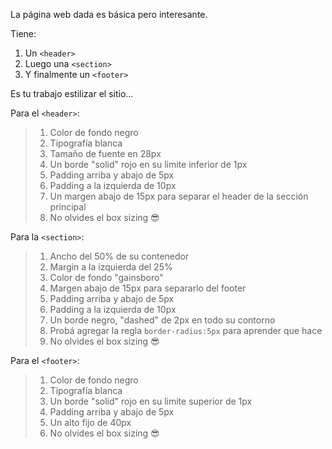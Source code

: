 La página web dada es básica pero interesante.

Tiene:

1. Un `<header>`
2. Luego una `<section>`
3. Y finalmente un `<footer>`

Es tu trabajo estilizar el sitio...

Para el `<header>`:

> 1. Color de fondo negro
> 2. Tipografía blanca
> 3. Tamaño de fuente en 28px
> 4. Un borde "solid" rojo en su limite inferior de 1px
> 5. Padding arriba y abajo de 5px
> 6. Padding a la izquierda de 10px
> 7. Un margen abajo de 15px para separar el header de la sección principal
> 8. No olvides el box sizing :sunglasses:

Para la `<section>`:

> 1. Ancho del 50% de su contenedor
> 2. Margin a la izquierda del 25%
> 3. Color de fondo "gainsboro"
> 4. Margen abajo de 15px para separarlo del footer
> 5. Padding arriba y abajo de 5px
> 6. Padding a la izquierda de 10px
> 7. Un borde negro, "dashed" de 2px en todo su contorno
> 8. Probá agregar la regla `border-radius:5px` para aprender que hace
> 9. No olvides el box sizing :sunglasses:

Para el `<footer>`:
> 1. Color de fondo negro
> 2. Tipografía blanca
> 3. Un borde "solid" rojo en su limite superior de 1px
> 5. Padding arriba y abajo de 5px
> 6. Un alto fijo de 40px
> 7. No olvides el box sizing :sunglasses:
